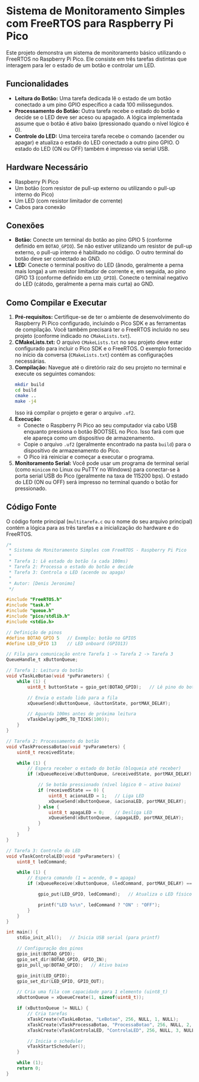 # Sistema de Monitoramento Simples com FreeRTOS para Raspberry Pi Pico

Este projeto demonstra um sistema de monitoramento básico utilizando o FreeRTOS no Raspberry Pi Pico. Ele consiste em três tarefas distintas que interagem para ler o estado de um botão e controlar um LED.

## Funcionalidades

* **Leitura do Botão:** Uma tarefa dedicada lê o estado de um botão conectado a um pino GPIO específico a cada 100 milissegundos.
* **Processamento do Botão:** Outra tarefa recebe o estado do botão e decide se o LED deve ser aceso ou apagado. A lógica implementada assume que o botão é ativo baixo (pressionado quando o nível lógico é 0).
* **Controle do LED:** Uma terceira tarefa recebe o comando (acender ou apagar) e atualiza o estado do LED conectado a outro pino GPIO. O estado do LED (ON ou OFF) também é impresso via serial USB.

## Hardware Necessário

* Raspberry Pi Pico
* Um botão (com resistor de pull-up externo ou utilizando o pull-up interno do Pico)
* Um LED (com resistor limitador de corrente)
* Cabos para conexão

## Conexões

* **Botão:** Conecte um terminal do botão ao pino GPIO 5 (conforme definido em `BOTAO_GPIO`). Se não estiver utilizando um resistor de pull-up externo, o pull-up interno é habilitado no código. O outro terminal do botão deve ser conectado ao GND.
* **LED:** Conecte o terminal positivo do LED (ânodo, geralmente a perna mais longa) a um resistor limitador de corrente e, em seguida, ao pino GPIO 13 (conforme definido em `LED_GPIO`). Conecte o terminal negativo do LED (cátodo, geralmente a perna mais curta) ao GND.

## Como Compilar e Executar

1.  **Pré-requisitos:** Certifique-se de ter o ambiente de desenvolvimento do Raspberry Pi Pico configurado, incluindo o Pico SDK e as ferramentas de compilação. Você também precisará ter o FreeRTOS incluído no seu projeto (conforme indicado no `CMakeLists.txt`).
2.  **CMakeLists.txt:** O arquivo `CMakeLists.txt` no seu projeto deve estar configurado para incluir o Pico SDK e o FreeRTOS. O exemplo fornecido no início da conversa (`CMakeLists.txt`) contém as configurações necessárias.
3.  **Compilação:** Navegue até o diretório raiz do seu projeto no terminal e execute os seguintes comandos:
    ```bash
    mkdir build
    cd build
    cmake ..
    make -j4
    ```
    Isso irá compilar o projeto e gerar o arquivo `.uf2`.
4.  **Execução:**
    * Conecte o Raspberry Pi Pico ao seu computador via cabo USB enquanto pressiona o botão BOOTSEL no Pico. Isso fará com que ele apareça como um dispositivo de armazenamento.
    * Copie o arquivo `.uf2` (geralmente encontrado na pasta `build`) para o dispositivo de armazenamento do Pico.
    * O Pico irá reiniciar e começar a executar o programa.
5.  **Monitoramento Serial:** Você pode usar um programa de terminal serial (como `minicom` no Linux ou PuTTY no Windows) para conectar-se à porta serial USB do Pico (geralmente na taxa de 115200 bps). O estado do LED (ON ou OFF) será impresso no terminal quando o botão for pressionado.

## Código Fonte

O código fonte principal (`multitarefa.c` ou o nome do seu arquivo principal) contém a lógica para as três tarefas e a inicialização do hardware e do FreeRTOS.

```c
/*
 * Sistema de Monitoramento Simples com FreeRTOS - Raspberry Pi Pico
 *
 * Tarefa 1: Lê estado do botão (a cada 100ms)
 * Tarefa 2: Processa o estado do botão e decide
 * Tarefa 3: Controla o LED (acende ou apaga)
 *
 * Autor: [Denis Jeronimo]
 */

#include "FreeRTOS.h"
#include "task.h"
#include "queue.h"
#include "pico/stdlib.h"
#include <stdio.h>

// Definição de pinos
#define BOTAO_GPIO 5   // Exemplo: botão no GPIO5
#define LED_GPIO 13    // LED onboard (GPIO13)

// Fila para comunicação entre Tarefa 1 -> Tarefa 2 -> Tarefa 3
QueueHandle_t xButtonQueue;

// Tarefa 1: Leitura do botão
void vTaskLeBotao(void *pvParameters) {
    while (1) {
        uint8_t buttonState = gpio_get(BOTAO_GPIO);   // Lê pino do botão (0 ou 1)

        // Envia o estado lido para a fila
        xQueueSend(xButtonQueue, &buttonState, portMAX_DELAY);

        // Aguarda 100ms antes de próxima leitura
        vTaskDelay(pdMS_TO_TICKS(100));
    }
}

// Tarefa 2: Processamento do botão
void vTaskProcessaBotao(void *pvParameters) {
    uint8_t receivedState;

    while (1) {
        // Espera receber o estado do botão (bloqueia até receber)
        if (xQueueReceive(xButtonQueue, &receivedState, portMAX_DELAY) == pdTRUE) {

            // Se botão pressionado (nível lógico 0 — ativo baixo)
            if (receivedState == 0) {
                uint8_t acionaLED = 1;   // Liga LED
                xQueueSend(xButtonQueue, &acionaLED, portMAX_DELAY);
            } else {
                uint8_t apagaLED = 0;    // Desliga LED
                xQueueSend(xButtonQueue, &apagaLED, portMAX_DELAY);
            }
        }
    }
}

// Tarefa 3: Controle do LED
void vTaskControlaLED(void *pvParameters) {
    uint8_t ledCommand;

    while (1) {
        // Espera comando (1 = acende, 0 = apaga)
        if (xQueueReceive(xButtonQueue, &ledCommand, portMAX_DELAY) == pdTRUE) {

            gpio_put(LED_GPIO, ledCommand);   // Atualiza o LED físico

            printf("LED %s\n", ledCommand ? "ON" : "OFF");
        }
    }
}

int main() {
    stdio_init_all();   // Inicia USB serial (para printf)

    // Configuração dos pinos
    gpio_init(BOTAO_GPIO);
    gpio_set_dir(BOTAO_GPIO, GPIO_IN);
    gpio_pull_up(BOTAO_GPIO);   // Ativo baixo

    gpio_init(LED_GPIO);
    gpio_set_dir(LED_GPIO, GPIO_OUT);

    // Cria uma fila com capacidade para 1 elemento (uint8_t)
    xButtonQueue = xQueueCreate(1, sizeof(uint8_t));

    if (xButtonQueue != NULL) {
        // Cria tarefas
        xTaskCreate(vTaskLeBotao, "LeBotao", 256, NULL, 1, NULL);
        xTaskCreate(vTaskProcessaBotao, "ProcessaBotao", 256, NULL, 2, NULL);
        xTaskCreate(vTaskControlaLED, "ControlaLED", 256, NULL, 3, NULL);

        // Inicia o scheduler
        vTaskStartScheduler();
    }

    while (1);
    return 0;
}